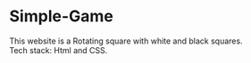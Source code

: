 # Simple-Game
This website is a Rotating square with white and black squares.<br>
Tech stack: Html and CSS.
